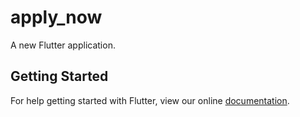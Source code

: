 # apply_now

A new Flutter application.

## Getting Started

For help getting started with Flutter, view our online
[documentation](https://flutter.io/).
